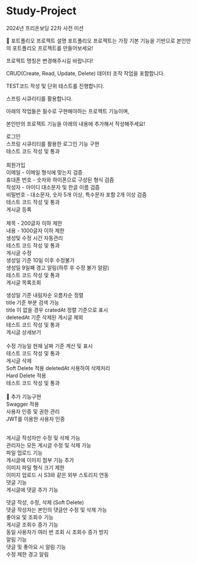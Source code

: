 # Study-Project
2024년 프리온보딩 22차 사전 미션


📝 포트폴리오 프로젝트
설명
포트폴리오 프로젝트는 가장 기본 기능을 기반으로 본인만의 포트폴리오 프로젝트를 만들어보세요!

프로젝트 명칭은 변경해주시길 바랍니다!

CRUD(Create, Read, Update, Delete) 데이터 조작 작업을 포함합니다.

TEST코드 작성 및 단위 테스트를 진행합니다.

스프링 시큐리티를 활용합니다.

아래의 작업들은 필수로 구현해야하는 프로젝트 기능이며,

본인만의 프로젝트 기능을 아래의 내용에 추가해서 작성해주세요!

로그인<br>
 스프링 시큐리티를 활용한 로그인 기능 구현<br>
 테스트 코드 작성 및 통과<br><br>
회원가입<br>
 이메일 - 이메일 형식에 맞는지 검증<br>
 휴대폰 번호 - 숫자와 하이폰으로 구성된 형식 검즘<br>
 작성자 - 아이디 대소문자 및 한글 이름 검즘<br>
 비밀번호 - 대소문자, 숫자 5개 이상, 특수문자 포함 2개 이상 검즘<br>
 테스트 코드 작성 및 통과<br>
게시글 등록<br><br>
 제목 - 200글자 이하 제한<br>
 내용 - 1000글자 이하 제한<br>
 생성및 수정 시간 자동관리<br>
 테스트 코드 작성 및 통과<br>
게시글 수정<br>
 생성일 기준 10일 이후 수정불가<br>
 생성일 9일째 경고 알림(하루 후 수정 불가 알람)<br>
 테스트 코드 작성 및 통과<br>
게시글 목록조회<br>

 생성일 기준 내림차순 오름차순 정렬<br>
 title 기준 부분 검색 가능<br>
 title 이 없을 경우 cratedAt 정렬 기준으로 표시<br>
 deletedAt 기준 삭제된 게시글 제외<br>
 테스트 코드 작성 및 통과<br>
게시글 상세보기<br><br>
 수정 가능일 현재 날짜 기준 계산 및 표시<br>
 테스트 코드 작성 및 통과<br>
게시글 삭제<br>
 Soft Delete 적용 deletedAt 사용하여 삭제처리<br>
 Hard Delete 적용<br>
 테스트 코드 작성 및 통과<br><br>
📌 추가 기능구현<br>
Swagger 적용<br>
사용자 인증 및 권한 관리<br>
JWT를 이용한 사용자 인증<br><br>

 게시글 작성자만 수정 및 삭제 가능<br>
 관리자는 모든 게시글 수정 및 삭제 가능<br>
파일 업로드 기능<br>
 게시글에 이미지 첨부 기능 추가<br>
 이미지 파일 형식 크기 제한<br>
 이미지 업로드 시 S3와 같은 외부 스토리지 연동<br>
댓글 기능<br>
게시글에 댓글 추가 기능<br>

 댓글 작성, 수정, 삭제 (Soft Delete)<br>
 댓글 작성자는 본인의 댓글만 수정 및 삭제 가능<br>
좋아요 및 조회수 기능<br>
 게시글 조회수 증가 기능<br>
 동일 사용자가 여러 번 조회 시 조회수 증가 방지<br>
알림 기능<br>
 댓글 및 좋아요 시 알림 기능<br>
 수정 제한 경고 알림<br>
